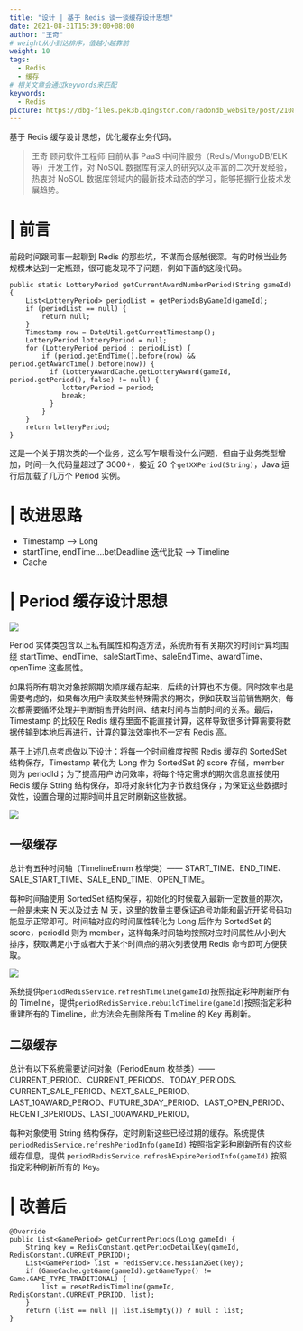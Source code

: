 ```yaml
---
title: "设计 | 基于 Redis 谈一谈缓存设计思想"
date: 2021-08-31T15:39:00+08:00
author: "王奇"
# weight从小到达排序，值越小越靠前
weight: 10
tags:
  - Redis
  - 缓存
# 相关文章会通过keywords来匹配
keywords:
  - Redis
picture: https://dbg-files.pek3b.qingstor.com/radondb_website/post/210831_%E8%AE%BE%E8%AE%A1%20%7C%20%E5%9F%BA%E4%BA%8E%20Redis%20%E8%B0%88%E4%B8%80%E8%B0%88%E7%BC%93%E5%AD%98%E8%AE%BE%E8%AE%A1%E6%80%9D%E6%83%B3/0.png
---
```

基于 Redis 缓存设计思想，优化缓存业务代码。
<!--more-->
>王奇 顾问软件工程师
>目前从事 PaaS 中间件服务（Redis/MongoDB/ELK 等）开发工作，对 NoSQL 数据库有深入的研究以及丰富的二次开发经验，热衷对 NoSQL 数据库领域内的最新技术动态的学习，能够把握行业技术发展趋势。 
# | 前言

前段时间跟同事一起聊到 Redis 的那些坑，不谋而合感触很深。有的时候当业务规模未达到一定瓶颈，很可能发现不了问题，例如下面的这段代码。

```plain
public static LotteryPeriod getCurrentAwardNumberPeriod(String gameId) {
    List<LotteryPeriod> periodList = getPeriodsByGameId(gameId);
    if (periodList == null) {
        return null;
    }
    Timestamp now = DateUtil.getCurrentTimestamp();
    LotteryPeriod lotteryPeriod = null;
    for (LotteryPeriod period : periodList) {
        if (period.getEndTime().before(now) && period.getAwardTime().before(now)) {
          if (LotteryAwardCache.getLotteryAward(gameId, period.getPeriod(), false) != null) {
             lotteryPeriod = period;
             break;
          }
        }
    }
    return lotteryPeriod;
}
```
这是一个关于期次类的一个业务，这么写乍眼看没什么问题，但由于业务类型增加，时间一久代码量超过了 3000+，接近 20 个`getXXPeriod(String)`，Java 运行后加载了几万个 Period 实例。
# | 改进思路

* Timestamp --> Long
* startTime, endTime….betDeadline 迭代比较 --> Timeline
* Cache
# | Period 缓存设计思想

![](https://dbg-files.pek3b.qingstor.com/radondb_website/post/210831_%E8%AE%BE%E8%AE%A1%20%7C%20%E5%9F%BA%E4%BA%8E%20Redis%20%E8%B0%88%E4%B8%80%E8%B0%88%E7%BC%93%E5%AD%98%E8%AE%BE%E8%AE%A1%E6%80%9D%E6%83%B3/1.png)

Period 实体类包含以上私有属性和构造方法，系统所有有关期次的时间计算均围绕 startTime、endTime、saleStartTime、saleEndTime、awardTime、openTime 这些属性。

如果将所有期次对象按照期次顺序缓存起来，后续的计算也不方便。同时效率也是需要考虑的，如果每次用户读取某些特殊需求的期次，例如获取当前销售期次，每次都需要循环处理并判断销售开始时间、结束时间与当前时间的关系。最后，Timestamp 的比较在 Redis 缓存里面不能直接计算，这样导致很多计算需要将数据传输到本地后再进行，计算的算法效率也不一定有 Redis 高。

基于上述几点考虑做以下设计：将每一个时间维度按照 Redis 缓存的 SortedSet 结构保存，Timestamp 转化为 Long 作为 SortedSet 的 score 存储，member 则为 periodId；为了提高用户访问效率，将每个特定需求的期次信息直接使用 Redis 缓存 String 结构保存，即将对象转化为字节数组保存；为保证这些数据时效性，设置合理的过期时间并且定时刷新这些数据。

![](https://dbg-files.pek3b.qingstor.com/radondb_website/post/210831_%E8%AE%BE%E8%AE%A1%20%7C%20%E5%9F%BA%E4%BA%8E%20Redis%20%E8%B0%88%E4%B8%80%E8%B0%88%E7%BC%93%E5%AD%98%E8%AE%BE%E8%AE%A1%E6%80%9D%E6%83%B3/2.png)

## 一级缓存

总计有五种时间轴（TimelineEnum 枚举类）—— START_TIME、END_TIME、SALE_START_TIME、SALE_END_TIME、OPEN_TIME。

每种时间轴使用 SortedSet 结构保存，初始化的时候载入最新一定数量的期次，一般是未来 N 天以及过去 M 天，这里的数量主要保证追号功能和最近开奖号码功能显示正常即可。时间轴对应的时间属性转化为 Long 后作为 SortedSet 的 score，periodId 则为 member，这样每条时间轴均按照对应时间属性从小到大排序，获取满足小于或者大于某个时间点的期次列表使用 Redis 命令即可方便获取。

![](https://dbg-files.pek3b.qingstor.com/radondb_website/post/210831_%E8%AE%BE%E8%AE%A1%20%7C%20%E5%9F%BA%E4%BA%8E%20Redis%20%E8%B0%88%E4%B8%80%E8%B0%88%E7%BC%93%E5%AD%98%E8%AE%BE%E8%AE%A1%E6%80%9D%E6%83%B3/3.png)

系统提供`periodRedisService.refreshTimeline(gameId)`按照指定彩种刷新所有的 Timeline，提供`periodRedisService.rebuildTimeline(gameId)`按照指定彩种重建所有的 Timeline，此方法会先删除所有 Timeline 的 Key 再刷新。

## 二级缓存

总计有以下系统需要访问对象（PeriodEnum 枚举类）—— CURRENT_PERIOD、CURRENT_PERIODS、TODAY_PERIODS、CURRENT_SALE_PERIOD、NEXT_SALE_PERIOD、LAST_10AWARD_PERIOD、FUTURE_3DAY_PERIOD、LAST_OPEN_PERIOD、RECENT_3PERIODS、LAST_100AWARD_PERIOD。

每种对象使用 String 结构保存，定时刷新这些已经过期的缓存。系统提供 `periodRedisService.refreshPeriodInfo(gameId)` 按照指定彩种刷新所有的这些缓存信息，提供 `periodRedisService.refreshExpirePeriodInfo(gameId)` 按照指定彩种刷新所有的 Key。

# | 改善后

```plain
@Override
public List<GamePeriod> getCurrentPeriods(Long gameId) {
    String key = RedisConstant.getPeriodDetailKey(gameId, RedisConstant.CURRENT_PERIOD);
    List<GamePeriod> list = redisService.hessian2Get(key);
    if (GameCache.getGame(gameId).getGameType() != Game.GAME_TYPE_TRADITIONAL) {
        list = resetRedisTimeline(gameId, RedisConstant.CURRENT_PERIOD, list);
    }
    return (list == null || list.isEmpty()) ? null : list;
}
```
 
